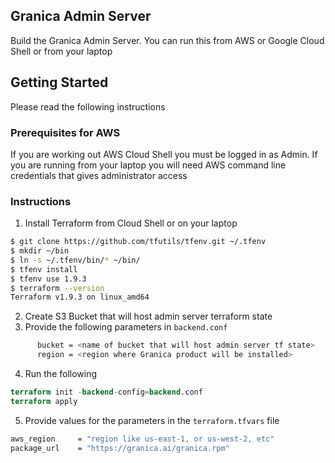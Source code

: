 ## Granica Admin Server

Build the Granica Admin Server.
You can run this from AWS or Google Cloud Shell or from your laptop

## Getting Started

Please read the following instructions

### Prerequisites for AWS


If you are working out AWS Cloud Shell you must be logged in as Admin. If you are running from your laptop you will need AWS command line credentials that gives administrator access

### Instructions

1. Install Terraform from Cloud Shell or on your laptop
```bash
$ git clone https://github.com/tfutils/tfenv.git ~/.tfenv
$ mkdir ~/bin
$ ln -s ~/.tfenv/bin/* ~/bin/
$ tfenv install
$ tfenv use 1.9.3
$ terraform --version
Terraform v1.9.3 on linux_amd64
```
2. Create S3 Bucket that will host admin server terraform state
3. Provide the following parameters in `backend.conf`
```bash
      bucket = <name of bucket that will host admin server tf state>
      region = <region where Granica product will be installed>
```
4. Run the following
```terraform
terraform init -backend-config=backend.conf
terraform apply

```
5. Provide values for the parameters in the `terraform.tfvars` file
```bash
aws_region     = "region like us-east-1, or us-west-2, etc"
package_url    = "https://granica.ai/granica.rpm"
```

